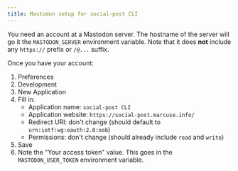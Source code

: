 ```yaml
---
title: Mastodon setup for social-post CLI
---
```


You need an account at a Mastodon server.  The hostname of the server will go it the `MASTODON_SERVER` environment variable.  Note that it does **not** include any `https://` prefix or `/@...` suffix.

Once you have your account:
1. Preferences
2. Development
3. New Application
4. Fill in:
   * Application name: `social-post CLI`
   * Application website: `https://social-post.marcuse.info/`
   * Redirect URI: don't change (should default to `urn:ietf:wg:oauth:2.0:oob`)
   * Permissions: don't change (should already include `read` and `write`)
5. Save
6. Note the "Your access token" value.  This goes in the `MASTODON_USER_TOKEN` environment variable.